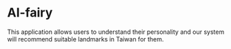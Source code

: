 # AI-fairy
This application allows users to understand their personality and our system will recommend suitable landmarks in Taiwan for them.

